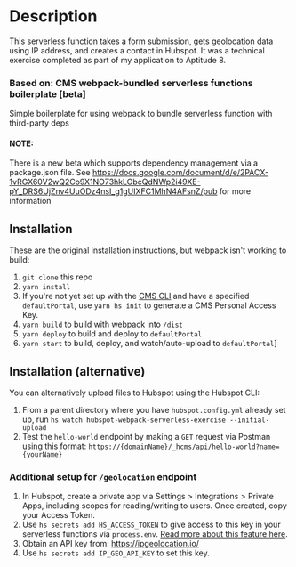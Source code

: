 # Description

This serverless function takes a form submission, gets geolocation data using IP address, and creates a contact in Hubspot. It was a technical exercise completed as part of my application to Aptitude 8.

### Based on: CMS webpack-bundled serverless functions boilerplate [beta]
Simple boilerplate for using webpack to bundle serverless function with third-party deps

#### NOTE: 
There is a new beta which supports dependency management via a package.json file. See https://docs.google.com/document/d/e/2PACX-1vRGX60V2wQ2Co9X1NO73hkLObcQdNWp2i49XE-pY_DRS6UjZnv4UuODz4nsI_g1gUIXFC1MhN4AFsnZ/pub for more information

## Installation
These are the original installation instructions, but webpack isn't working to build:
1. `git clone` this repo
2. `yarn install`
3. If you're not yet set up with the [CMS CLI](https://designers.hubspot.com/tutorials/getting-started#quick_start) and have a specified `defaultPortal`, use `yarn hs init` to generate a CMS Personal Access Key.
4. `yarn build` to build with webpack into `/dist`
5. `yarn deploy` to build and deploy to `defaultPortal`
6. `yarn start` to build, deploy, and watch/auto-upload to `defaultPortal`]

## Installation (alternative)
You can alternatively upload files to Hubspot using the Hubspot CLI:
1. From a parent directory where you have `hubspot.config.yml` already set up, run `hs watch hubspot-webpack-serverless-exercise --initial-upload`
2. Test the `hello-world` endpoint by making a `GET` request via Postman using this format: `https://{domainName}/_hcms/api/hello-world?name={yourName}`

### Additional setup for `/geolocation` endpoint
1. In Hubspot, create a private app via Settings > Integrations > Private Apps, including scopes for reading/writing to users. Once created, copy your Access Token.
2. Use `hs secrets add HS_ACCESS_TOKEN` to give access to this key in your serverless functions via `process.env`. [Read more about this feature here](https://designers.hubspot.com/docs/developer-reference/local-development-cms-cli#serverless-commands).
3. Obtain an API key from: https://ipgeolocation.io/
4. Use `hs secrets add IP_GEO_API_KEY` to set this key.
